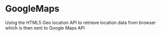 # GoogleMaps
Using the HTML5 Geo location API to retrieve location data from browser which is then sent to Google Maps API
